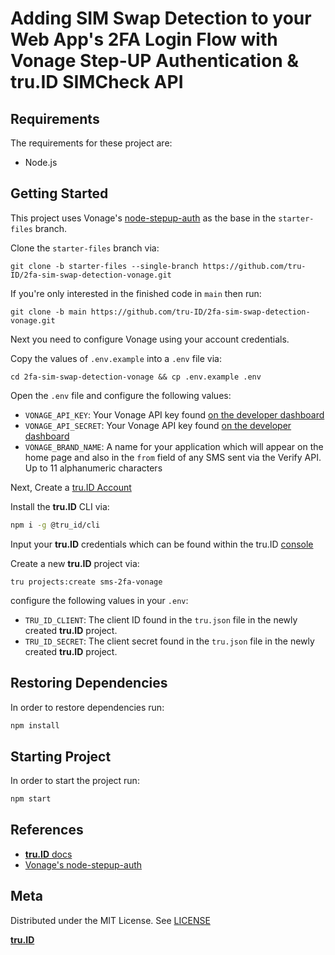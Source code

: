 # Adding SIM Swap Detection to your Web App's 2FA Login Flow with Vonage Step-UP Authentication & **tru.ID** SIMCheck API

## Requirements

The requirements for these project are:

- Node.js

## Getting Started

This project uses Vonage's [node-stepup-auth](https://github.com/nexmo-community/node-stepup-auth) as the base in the `starter-files` branch.

Clone the `starter-files` branch via:

```
git clone -b starter-files --single-branch https://github.com/tru-ID/2fa-sim-swap-detection-vonage.git
```

If you're only interested in the finished code in `main` then run:

```
git clone -b main https://github.com/tru-ID/2fa-sim-swap-detection-vonage.git
```

Next you need to configure Vonage using your account credentials.

Copy the values of `.env.example` into a `.env` file via:

```
cd 2fa-sim-swap-detection-vonage && cp .env.example .env
```

Open the `.env` file and configure the following values:

- `VONAGE_API_KEY`: Your Vonage API key found [on the developer dashboard](https://dashboard.nexmo.com)
- `VONAGE_API_SECRET`: Your Vonage API key found [on the developer dashboard](https://dashboard.nexmo.com)
- `VONAGE_BRAND_NAME`: A name for your application which will appear on the home page and also in the `from` field of any SMS sent via the Verify API. Up to 11 alphanumeric characters

Next, Create a [tru.ID Account](https://tru.id)

Install the **tru.ID** CLI via:

```bash
npm i -g @tru_id/cli

```

Input your **tru.ID** credentials which can be found within the tru.ID [console](https://developer.tru.id/console)

Create a new **tru.ID** project via:

```
tru projects:create sms-2fa-vonage
```

configure the following values in your `.env`:

- `TRU_ID_CLIENT`: The client ID found in the `tru.json` file in the newly created **tru.ID** project.
- `TRU_ID_SECRET`: The client secret found in the `tru.json` file in the newly created **tru.ID** project.

## Restoring Dependencies

In order to restore dependencies run:

```bash
npm install
```

## Starting Project

In order to start the project run:

```bash
npm start
```

## References

- [**tru.ID** docs](https://developer.tru.id/docs)
- [Vonage's node-stepup-auth](https://github.com/nexmo-community/node-stepup-auth)

## Meta

Distributed under the MIT License. See [LICENSE](https://github.com/tru-ID/2fa-sim-swap-detection-vonage/blob/main/LICENSE.md)

[**tru.ID**](https://tru.id)
